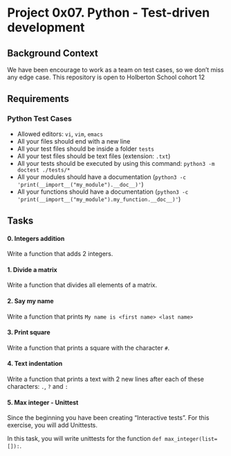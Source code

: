 <h1 class="gap">Project 0x07. Python - Test-driven development</h1>

<h2>Background Context</h2>
<p> We have been encourage to work as a team on test cases, so we don&rsquo;t miss any edge case. This repository is open to Holberton School cohort 12</p>

<h2>Requirements</h2>
<h3>Python Test Cases</h3>
<ul>
<li>Allowed editors: <code>vi</code>, <code>vim</code>, <code>emacs</code></li>
<li>All your files should end with a new line</li>
<li>All your test files should be inside a folder <code>tests</code></li>
<li>All your test files should be text files (extension: <code>.txt</code>)</li>
<li>All your tests should be executed by using this command: <code>python3 -m doctest ./tests/*</code></li>
<li>All your modules should have a documentation (<code>python3 -c &#39;print(__import__(&quot;my_module&quot;).__doc__)&#39;</code>)</li>
<li>All your functions should have a documentation (<code>python3 -c &#39;print(__import__(&quot;my_module&quot;).my_function.__doc__)&#39;</code>)</li>
</ul>


  <h2 class="gap">Tasks</h2>
  <h4 class="task">
    0. Integers addition
  </h4>
 <p>Write a function that adds 2 integers.</p>

 <h4 class="task">
    1. Divide a matrix
  </h4>
  <p>Write a function that divides all elements of a matrix.</p>

 <h4 class="task">
    2. Say my name
  </h4>
<p>Write a function that prints <code>My name is &lt;first name&gt; &lt;last name&gt;</code></p>


 <h4 class="task">
    3. Print square
 </h4>
 <p>Write a function that prints a square with the character <code>#</code>.</p>

<h4 class="task">
    4. Text indentation
  </h4>
<p>Write a function that prints a text with 2 new lines after each of these characters: <code>.</code>, <code>?</code> and <code>:</code></p>

 <h4 class="task">
    5. Max integer - Unittest
  </h4>
  <p>Since the beginning you have been creating &ldquo;Interactive tests&rdquo;. For this exercise, you will add Unittests.</p>

<p>In this task, you will write unittests for the function <code>def max_integer(list=[]):</code>.</p>